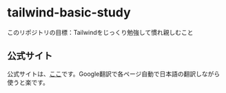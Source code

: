 # tailwind-basic-study
このリポジトリの目標：Tailwindをじっくり勉強して慣れ親しむこと

## 公式サイト  

公式サイトは、<a href="https://tailwindcss.com/" >ここ</a>です。Google翻訳で各ページ自動で日本語の翻訳しながら使うと楽です。  
